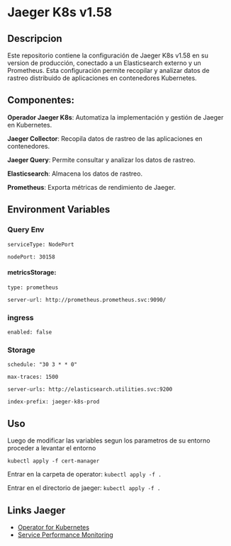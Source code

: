 
# Jaeger K8s v1.58 

## Descripcion

Este repositorio contiene la configuración de Jaeger K8s v1.58 en su version de producción, conectado a un Elasticsearch externo y un Prometheus. Esta configuración permite recopilar y analizar datos de rastreo distribuido de aplicaciones en contenedores Kubernetes.

## Componentes:

**Operador Jaeger K8s**: Automatiza la implementación y gestión de Jaeger en Kubernetes.

**Jaeger Collector**: Recopila datos de rastreo de las aplicaciones en contenedores.

**Jaeger Query**: Permite consultar y analizar los datos de rastreo.

**Elasticsearch**: Almacena los datos de rastreo.

**Prometheus**: Exporta métricas de rendimiento de Jaeger.


## Environment Variables


### Query Env
`serviceType: NodePort` 

`nodePort: 30158`
#### metricsStorage:
`type: prometheus`

`server-url: http://prometheus.prometheus.svc:9090/ `

### ingress
`enabled: false`

### Storage
`schedule: "30 3 * * 0"`

`max-traces: 1500`

`server-urls: http://elasticsearch.utilities.svc:9200`

`index-prefix: jaeger-k8s-prod`
## Uso 

Luego de modificar las variables segun los parametros de su entorno proceder a levantar el entorno

`kubectl apply -f cert-manager`

Entrar en la carpeta de operator:
`kubectl apply -f .`

Entrar en el directorio de jaeger: `kubectl apply -f .`
## Links Jaeger

- [Operator for Kubernetes](https://www.jaegertracing.io/docs/1.58/operator/)
- [Service Performance Monitoring](https://www.jaegertracing.io/docs/1.58/spm/)
